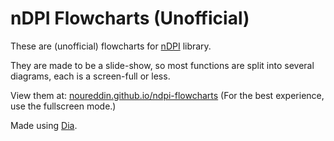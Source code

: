 # nDPI Flowcharts (Unofficial)

These are (unofficial) flowcharts for [nDPI](https://github.com/ntop/nDPI) library.

They are made to be a slide-show, so most functions are split into several diagrams, each is a screen-full or less.

View them at: [noureddin.github.io/ndpi-flowcharts](https://noureddin.github.io/ndpi-flowcharts) (For the best experience, use the fullscreen mode.)

Made using [Dia](https://wiki.gnome.org/Apps/Dia).
